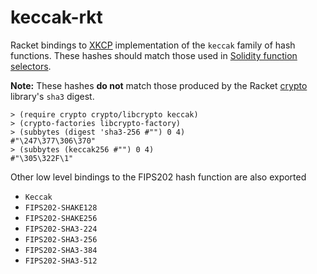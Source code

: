 keccak-rkt
=========

Racket bindings to [XKCP](https://github.com/XKCP/XKCP)
implementation of the `keccak` family of hash functions. These hashes
should match those used in [Solidity function
selectors](https://docs.soliditylang.org/en/develop/abi-spec.html#function-selector).

__Note:__ These hashes **do not** match those produced by the Racket
[crypto](https://docs.racket-lang.org/crypto/index.html) library's
`sha3` digest.

```racket
> (require crypto crypto/libcrypto keccak)
> (crypto-factories libcrypto-factory)
> (subbytes (digest 'sha3-256 #"") 0 4)
#"\247\377\306\370"
> (subbytes (keccak256 #"") 0 4)
#"\305\322F\1"
```

Other low level bindings to the FIPS202 hash function are also exported

* `Keccak`
* `FIPS202-SHAKE128`
* `FIPS202-SHAKE256`
* `FIPS202-SHA3-224`
* `FIPS202-SHA3-256`
* `FIPS202-SHA3-384`
* `FIPS202-SHA3-512`
